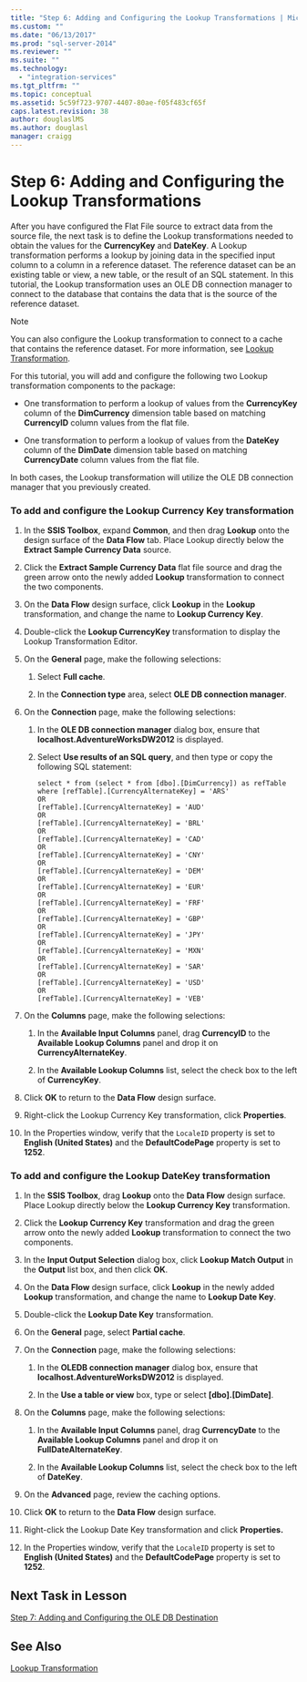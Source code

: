 ```yaml
---
title: "Step 6: Adding and Configuring the Lookup Transformations | Microsoft Docs"
ms.custom: ""
ms.date: "06/13/2017"
ms.prod: "sql-server-2014"
ms.reviewer: ""
ms.suite: ""
ms.technology: 
  - "integration-services"
ms.tgt_pltfrm: ""
ms.topic: conceptual
ms.assetid: 5c59f723-9707-4407-80ae-f05f483cf65f
caps.latest.revision: 38
author: douglaslMS
ms.author: douglasl
manager: craigg
---
```

# Step 6: Adding and Configuring the Lookup Transformations
  After you have configured the Flat File source to extract data from the source file, the next task is to define the Lookup transformations needed to obtain the values for the **CurrencyKey** and **DateKey**. A Lookup transformation performs a lookup by joining data in the specified input column to a column in a reference dataset. The reference dataset can be an existing table or view, a new table, or the result of an SQL statement. In this tutorial, the Lookup transformation uses an OLE DB connection manager to connect to the database that contains the data that is the source of the reference dataset.  
  
> [!NOTE]  
>  You can also configure the Lookup transformation to connect to a cache that contains the reference dataset. For more information, see [Lookup Transformation](data-flow/transformations/lookup-transformation.md).  
  
 For this tutorial, you will add and configure the following two Lookup transformation components to the package:  
  
-   One transformation to perform a lookup of values from the **CurrencyKey** column of the **DimCurrency** dimension table based on matching **CurrencyID** column values from the flat file.  
  
-   One transformation to perform a lookup of values from the **DateKey** column of the **DimDate** dimension table based on matching **CurrencyDate** column values from the flat file.  
  
 In both cases, the Lookup transformation will utilize the OLE DB connection manager that you previously created.  
  
### To add and configure the Lookup Currency Key transformation  
  
1.  In the **SSIS Toolbox**, expand **Common**, and then drag **Lookup** onto the design surface of the **Data Flow** tab. Place Lookup directly below the **Extract Sample Currency Data** source.  
  
2.  Click the **Extract Sample Currency Data** flat file source and drag the green arrow onto the newly added **Lookup** transformation to connect the two components.  
  
3.  On the **Data Flow** design surface, click **Lookup** in the **Lookup** transformation, and change the name to **Lookup Currency Key**.  
  
4.  Double-click the **Lookup CurrencyKey** transformation to display the Lookup Transformation Editor.  
  
5.  On the **General** page, make the following selections:  
  
    1.  Select **Full cache**.  
  
    2.  In the **Connection type** area, select **OLE DB connection manager**.  
  
6.  On the **Connection** page, make the following selections:  
  
    1.  In the **OLE DB connection manager** dialog box, ensure that **localhost.AdventureWorksDW2012** is displayed.  
  
    2.  Select **Use results of an SQL query**, and then type or copy the following SQL statement:  
  
        ```  
        select * from (select * from [dbo].[DimCurrency]) as refTable  
        where [refTable].[CurrencyAlternateKey] = 'ARS'  
        OR  
        [refTable].[CurrencyAlternateKey] = 'AUD'  
        OR  
        [refTable].[CurrencyAlternateKey] = 'BRL'  
        OR  
        [refTable].[CurrencyAlternateKey] = 'CAD'  
        OR  
        [refTable].[CurrencyAlternateKey] = 'CNY'  
        OR  
        [refTable].[CurrencyAlternateKey] = 'DEM'  
        OR  
        [refTable].[CurrencyAlternateKey] = 'EUR'  
        OR  
        [refTable].[CurrencyAlternateKey] = 'FRF'  
        OR  
        [refTable].[CurrencyAlternateKey] = 'GBP'  
        OR  
        [refTable].[CurrencyAlternateKey] = 'JPY'  
        OR  
        [refTable].[CurrencyAlternateKey] = 'MXN'  
        OR  
        [refTable].[CurrencyAlternateKey] = 'SAR'  
        OR  
        [refTable].[CurrencyAlternateKey] = 'USD'  
        OR  
        [refTable].[CurrencyAlternateKey] = 'VEB'  
        ```  
  
7.  On the **Columns** page, make the following selections:  
  
    1.  In the **Available Input Columns** panel, drag **CurrencyID** to the **Available Lookup Columns** panel and drop it on **CurrencyAlternateKey**.  
  
    2.  In the **Available Lookup Columns** list, select the check box to the left of **CurrencyKey**.  
  
8.  Click **OK** to return to the **Data Flow** design surface.  
  
9. Right-click the Lookup Currency Key transformation, click **Properties**.  
  
10. In the Properties window, verify that the `LocaleID` property is set to **English (United States)** and the **DefaultCodePage** property is set to **1252**.  
  
### To add and configure the  Lookup DateKey transformation  
  
1.  In the **SSIS Toolbox**, drag **Lookup** onto the **Data Flow** design surface. Place Lookup directly below the **Lookup Currency Key** transformation.  
  
2.  Click the **Lookup Currency Key** transformation and drag the green arrow onto the newly added **Lookup** transformation to connect the two components.  
  
3.  In the **Input Output Selection** dialog box, click **Lookup Match Output** in the **Output** list box, and then click **OK**.  
  
4.  On the **Data Flow** design surface, click **Lookup** in the newly added **Lookup** transformation, and change the name to **Lookup Date Key**.  
  
5.  Double-click the **Lookup Date Key** transformation.  
  
6.  On the **General** page, select **Partial cache**.  
  
7.  On the **Connection** page, make the following selections:  
  
    1.  In the **OLEDB connection manager** dialog box, ensure that **localhost.AdventureWorksDW2012** is displayed.  
  
    2.  In the **Use a table or view** box, type or select **[dbo].[DimDate]**.  
  
8.  On the **Columns** page, make the following selections:  
  
    1.  In the **Available Input Columns** panel, drag **CurrencyDate** to the **Available Lookup Columns** panel and drop it on **FullDateAlternateKey**.  
  
    2.  In the **Available Lookup Columns** list, select the check box to the left of **DateKey**.  
  
9. On the **Advanced** page, review the caching options.  
  
10. Click **OK** to return to the **Data Flow** design surface.  
  
11. Right-click the Lookup Date Key transformation and click **Properties.**  
  
12. In the Properties window, verify that the `LocaleID` property is set to **English (United States)** and the **DefaultCodePage** property is set to **1252**.  
  
## Next Task in Lesson  
 [Step 7: Adding and Configuring the OLE DB Destination](lesson-1-7-adding-and-configuring-the-ole-db-destination.md)  
  
## See Also  
 [Lookup Transformation](data-flow/transformations/lookup-transformation.md)  
  
  
